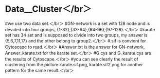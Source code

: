 # Data__Cluster＜/br＞
#we use two data set.＜/br＞
#GN-network is a set with 128 node and is devided into four groups, {1-32},{33-64},{64-96},{97-128}.＜/br＞
#karate set has 34 set and is supposed to divide into two groups, my answer is {5,6,7,11,17} and the other belong to group2.＜/br＞
#.sif is convient for Cytoscape to read.＜/br＞
#Answer.txt is the answer for GN-network, Answer_karate.txt for the karate set.＜/br＞
#G.cys and G_karate.cys are the results of Cytoscape.＜/br＞
#you can see clearly the result of clustering from the picture karate.sif.png, karate.sif2.png for another pattern for the same result.＜/br＞


 
